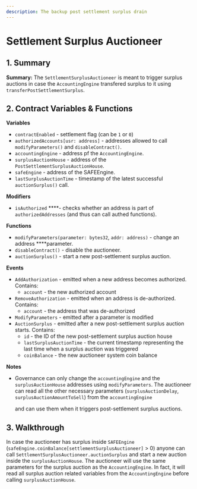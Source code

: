 ```yaml
---
description: The backup post settlement surplus drain
---
```


# Settlement Surplus Auctioneer

## 1. Summary <a id="1-introduction-summary"></a>

**Summary:** The `SettlementSurplusAuctioneer` is meant to trigger surplus auctions in case the `AccountingEngine` transfered surplus to it using `transferPostSettlementSurplus`.

## 2. Contract Variables & Functions <a id="2-contract-details"></a>

**Variables**

* `contractEnabled` - settlement flag \(can be `1` or `0`\)
* `authorizedAccounts[usr: address]` - addresses allowed to call `modifyParameters()` and `disableContract()`.
* `accountingEngine` - address pf the `AccountingEngine`.
* `surplusAuctionHouse` - address of the `PostSettlementSurplusAuctionHouse`.
* `safeEngine` - address of the SAFEEngine.
* `lastSurplusAuctionTime` - timestamp of the latest successful `auctionSurplus()` call.

**Modifiers**

* `isAuthorized` ****- checks whether an address is part of `authorizedAddresses` \(and thus can call authed functions\).

**Functions**

* `modifyParameters(parameter: bytes32`, `addr: address)` - change an address ****parameter.
* `disableContract()` - disable the auctioneer.
* `auctionSurplus()` - start a new post-settlement surplus auction.

**Events**

* `AddAuthorization` - emitted when a new address becomes authorized. Contains:
  * `account` - the new authorized account
* `RemoveAuthorization` - emitted when an address is de-authorized. Contains:
  * `account` - the address that was de-authorized
* `ModifyParameters` - emitted after a parameter is modified
* `AuctionSurplus` - emitted after a new post-settlement surplus auction starts. Contains:
  * `id` - the ID of the new post-settlement surplus auction house
  * `lastSurplusAuctionTime` - the current timestamp representing the last time when a surplus auction was triggered
  * `coinBalance` - the new auctioneer system coin balance

**Notes**

* Governance can only change the `accountingEngine` and the `surplusAuctionHouse` addresses using `modifyParameters`. The auctioneer can read all the other necessary parameters \(`surplusAuctionDelay`, `surplusAuctionAmountToSell`\) from the `accountingEngine`

  and can use them when it triggers post-settlement surplus auctions.

## 3. Walkthrough <a id="3-key-mechanisms-and-concepts"></a>

In case the auctioneer has surplus inside `SAFEEngine` \(`safeEngine.coinBalance[settlementSurplusAuctioneer]` &gt; 0\) anyone can call `SettlementSurplusAuctioneer.auctionSurplus` and start a new auction inside the `surplusAuctionHouse`. The auctioneer will use the same parameters for the surplus auction as the `AccountingEngine`. In fact, it will read all surplus auction related variables from the `AccountingEngine` before calling `surplusAuctionHouse`.

